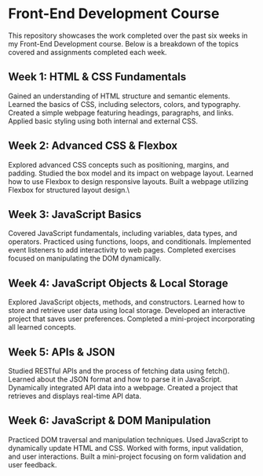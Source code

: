 # Front-End Development Course
This repository showcases the work completed over the past six weeks in my Front-End Development course. Below is a breakdown of the topics covered and assignments completed each week.

## Week 1: HTML & CSS Fundamentals
Gained an understanding of HTML structure and semantic elements.
Learned the basics of CSS, including selectors, colors, and typography.
Created a simple webpage featuring headings, paragraphs, and links.
Applied basic styling using both internal and external CSS.

## Week 2: Advanced CSS & Flexbox
Explored advanced CSS concepts such as positioning, margins, and padding.
Studied the box model and its impact on webpage layout.
Learned how to use Flexbox to design responsive layouts.
Built a webpage utilizing Flexbox for structured layout design.\

## Week 3: JavaScript Basics
Covered JavaScript fundamentals, including variables, data types, and operators.
Practiced using functions, loops, and conditionals.
Implemented event listeners to add interactivity to web pages.
Completed exercises focused on manipulating the DOM dynamically.

## Week 4: JavaScript Objects & Local Storage
Explored JavaScript objects, methods, and constructors.
Learned how to store and retrieve user data using local storage.
Developed an interactive project that saves user preferences.
Completed a mini-project incorporating all learned concepts.

## Week 5: APIs & JSON
Studied RESTful APIs and the process of fetching data using fetch().
Learned about the JSON format and how to parse it in JavaScript.
Dynamically integrated API data into a webpage.
Created a project that retrieves and displays real-time API data.

## Week 6: JavaScript & DOM Manipulation
Practiced DOM traversal and manipulation techniques.
Used JavaScript to dynamically update HTML and CSS.
Worked with forms, input validation, and user interactions.
Built a mini-project focusing on form validation and user feedback.